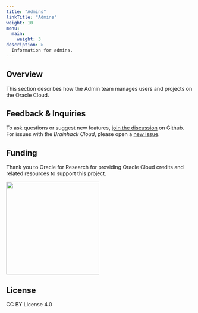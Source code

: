 ```yaml
---
title: "Admins"
linkTitle: "Admins"
weight: 10
menu:
  main:
    weight: 3
description: >
  Information for admins.
---
```


## Overview

This section describes how the Admin team manages users and projects on the Oracle Cloud.

## Feedback & Inquiries

To ask questions or suggest new features,
[join the discussion](https://github.com/brainhackorg/brainhack_cloud/discussions)
on Github. For issues with the _Brainhack Cloud_, please open a
[new issue](https://github.com/brainhackorg/brainhack_cloud/issues).

## Funding

Thank you to Oracle for Research for providing Oracle Cloud credits and related
resources to support this project.

<a href="https://www.oracle.com/research/?source=:pp:sn:::::RC_WWMK211117P00113:Evergreen_General_WWMK211117P00113_Sponshorship">
  <img src="https://user-images.githubusercontent.com/4021595/119061922-db877080-ba18-11eb-9882-d53a25ec88ee.png" width="250">
</a>

## License

CC BY License 4.0
